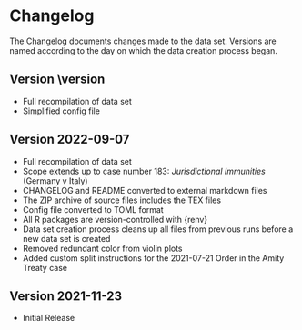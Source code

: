 # Changelog

The Changelog documents changes made to the data set. Versions are named according to the day on which the data creation process began.


## Version \version

- Full recompilation of data set
- Simplified config file


## Version 2022-09-07

- Full recompilation of data set
- Scope extends up to case number 183: *Jurisdictional Immunities* (Germany v Italy)
- CHANGELOG and README converted to external markdown files
- The ZIP archive of source files includes the TEX files
- Config file converted to TOML format
- All R packages are version-controlled with {renv}
- Data set creation process cleans up all files from previous runs before a new data set is created
- Removed redundant color from violin plots
- Added custom split instructions for the 2021-07-21 Order in the Amity Treaty case



## Version 2021-11-23

- Initial Release


